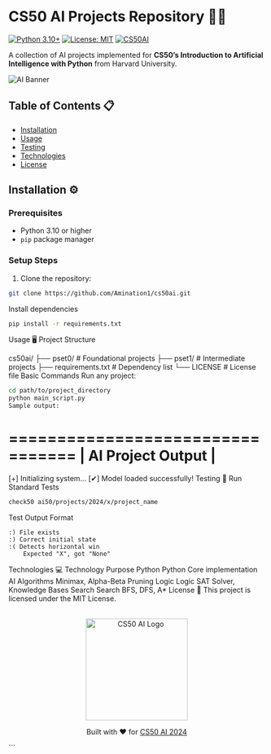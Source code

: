 # CS50 AI Projects Repository 🤖🧠

[![Python 3.10+](https://img.shields.io/badge/Python-3.10%2B-3776AB?logo=python&logoColor=white)](https://www.python.org/)
[![License: MIT](https://img.shields.io/badge/License-MIT-yellow.svg)](https://opensource.org/licenses/MIT)
[![CS50AI](https://img.shields.io/badge/CS50-AI-00b4ab)](https://cs50.harvard.edu/ai/2024/)

A collection of AI projects implemented for **CS50’s Introduction to Artificial Intelligence with Python** from Harvard University.

![AI Banner](https://miro.medium.com/v2/resize:fit:1400/1*Zrv2j1uU5lqiqj5qg_Tz-A.jpeg)

## Table of Contents 📋
- [Installation](#installation-)
- [Usage](#usage-)
- [Testing](#testing-)
- [Technologies](#technologies-)
- [License](#license-)

## Installation ⚙️

### Prerequisites
- Python 3.10 or higher
- `pip` package manager

### Setup Steps
1. Clone the repository:
```bash
git clone https://github.com/Amination1/cs50ai.git
```
Install dependencies

```bash
pip install -r requirements.txt
```
Usage 🖥️
Project Structure

cs50ai/
├── pset0/               # Foundational projects
├── pset1/               # Intermediate projects
├── requirements.txt     # Dependency list
└── LICENSE              # License file
Basic Commands
Run any project:

```bash
cd path/to/project_directory
python main_script.py
Sample output:
```

=================================
|      AI Project Output        |
=================================
[+] Initializing system...
[✔] Model loaded successfully!
Testing 🧪
Run Standard Tests
```bash
check50 ai50/projects/2024/x/project_name
```
Test Output Format
```
:) File exists
:) Correct initial state
:( Detects horizontal win
    Expected "X", got "None"
```
Technologies 💻
Technology	Purpose
Python Python	Core implementation
AI Algorithms	Minimax, Alpha-Beta Pruning
Logic Logic	SAT Solver, Knowledge Bases
Search Search	BFS, DFS, A*
License 📜
This project is licensed under the MIT License.

<div align="center"> <br> <img src="https://cs50.harvard.edu/ai/2024/assets/images/logo.png" width="200" alt="CS50 AI Logo"> <p>Built with ❤️ for <a href="https://cs50.harvard.edu/ai/2024/">CS50 AI 2024</a></p> </div> ```
